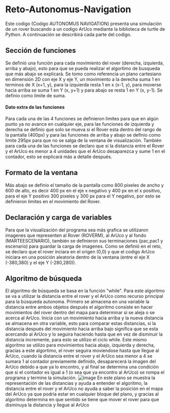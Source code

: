 
# Reto-Autonomus-Navigation
Este codigo (Codigo AUTONOMUS NAVIGATION) presenta una simulación de un rover buscando a un codigo ArUco mediante la biblioteca de turtle de Python. A continuación se describirá cada parte del codigo.

## Sección de funciones
Se definió una función para cada movimiento del rover (derecha, izquierda, arriba y abajo), esto para que se pueda realizar el algortimo de busqueda que más abajo se explicará. Se tomo como referencia un plano cartesiano en dimensión 2D con eje X y eje Y, un movimiento a la derecha suma 1 en terminos de X (x+1, y), para la izquierda resta 1 en x (x-1, y), para moverse hacia arriba se suma 1 en Y (x, y+1) y para abajo se resta 1 en Y (x, y-1). Se definio como limite de suma. 

#### Dato extra de las funciones
Para cada una de las 4 funciones se definieron limites para que en algún punto ya no avance en cualquier eje, para las funciones de izquierda y derecha se definio que solo se mueva si el Rover esta dentro del rango de la pantalla (400px) y para las funciones de arriba y abajo se definio como limite 295px para que no se salga de la ventana de visualización. 
También para cada una de las funciones se declaro que si la distancia entre el Rover y el ArUco es menor a 4 unidades que el ArUco desaparezca y sume 1 en el contador, esto se explicará más a detalle después. 


## Formato de la ventana
Más abajo se definio el tamaño de la pantalla como 800 pixeles de ancho y 600 de alto, es decir 400 px en el eje x negativo y 400 px en el x positivo, para el eje Y positivo 300 pixeles y 300 px para el Y negativo, por esto se definieron limites en el movimiento del Rover.

## Declaración y carga de variables
Para que la visualización del programa sea más grafica se utilizaron imagenes que representen al Rover (ROVERM), al ArUco y al fondo (MARTEESCENARIO), también se definieron sus terminaciones (pac,pac1 y escenario) para guardar la carga de imagenes.
Como se definió en el reto, se declaro que el rover inciara en el origen (0,0) y que el codigo ArUco iniciara en una posición aleatoria dentro de la ventana (entre el eje X (-380,380) y el eje Y (-280,280)).

## Algoritmo de búsqueda
El algoritmo de búsqueda se basa en la función "while". Para este algoritmo se va a utilizar la distancia entre el rover y el ArUco como recurso principal para la búsqueda autonoma. Primero se almacena en una variable la distancia entre ambos objetos después el algoritmo consiste en hacer movimientos del rover dentro del mapa para determinar si se aleja o se acerca al ArUco. Inicia con un movimiento hacia arriba y la nueva distancia se almacena en otra variable, esto para comparar estas distancias, si la distancia después del movimiento hacia arriba bajo significa que se esta acercando al ArUco y lo seguira haciendo hasta que en vez de disminuir la distancia incremente, para esto se utilizo el ciclo while. Este mismo algoritmo se utilizo para movimientos hacia abajo, izquierda y derecha, gracias a este algortimo, el rover seguira moviendose hasta que llegue al ArUco, cuando la distancia entre el rover y el ArUco sea menor a 4 se sumara 1 al contador previamente definido, desaparecerá la imagen del ArUco debido a que ya lo encontro, y al final se determina una condición que si el contador es igual a 1 (o sea que ya encontro al ArUco) se rompa el programa y termine la simulación. 
![image](https://github.com/hectorcg05/Reto-Autonomus-Navigation/assets/135381068/d922324b-cb3f-410c-ba54-124ef95a8c0b)
En este plano se muestra la representación de las distancias y ayuda a entender el algoritmo, la distancia entre el rover y el ArUco no ayuda a saber la posición en el mapa del ArUco ya que podría estar en cualquier bloque del plano, y gracias al algoritmo determina en que sentido se tiene que mover el rover para que disminuya la distancia y llegue al ArUco
